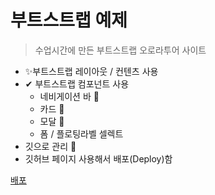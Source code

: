 # 부트스트랩 예제

> 수업시간에 만든 부트스트랩 오로라투어 사이트

- ✨부트스트랩 레이아웃 / 컨텐츠 사용
- ✔ 부트스트랩 컴포넌트 사용
  - 네비게이션 바 🚀
  - 카드 🛴
  - 모달 💌
  - 폼 / 플로팅라벨 셀렉트
- 깃으로 관리 🌝
- 깃허브 페이지 사용해서 배포(Deploy)함

[배포](https://peiperluna.github.io/BS5-Tour/)
